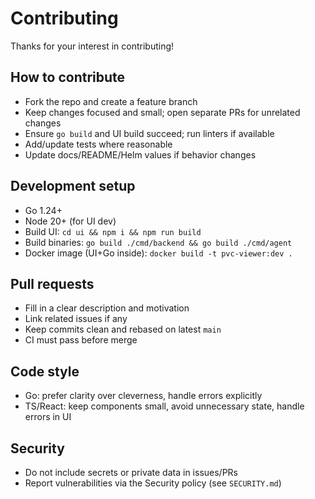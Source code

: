 # Contributing

Thanks for your interest in contributing!

## How to contribute

- Fork the repo and create a feature branch
- Keep changes focused and small; open separate PRs for unrelated changes
- Ensure `go build` and UI build succeed; run linters if available
- Add/update tests where reasonable
- Update docs/README/Helm values if behavior changes

## Development setup

- Go 1.24+
- Node 20+ (for UI dev)
- Build UI: `cd ui && npm i && npm run build`
- Build binaries: `go build ./cmd/backend && go build ./cmd/agent`
- Docker image (UI+Go inside): `docker build -t pvc-viewer:dev .`

## Pull requests

- Fill in a clear description and motivation
- Link related issues if any
- Keep commits clean and rebased on latest `main`
- CI must pass before merge

## Code style

- Go: prefer clarity over cleverness, handle errors explicitly
- TS/React: keep components small, avoid unnecessary state, handle errors in UI

## Security

- Do not include secrets or private data in issues/PRs
- Report vulnerabilities via the Security policy (see `SECURITY.md`)
